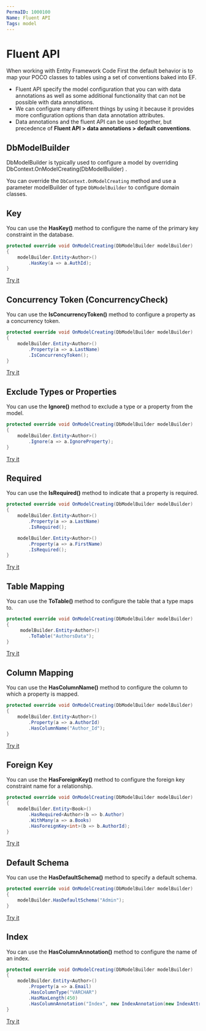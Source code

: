 ```yaml
---
PermaID: 1000100
Name: Fluent API
Tags: model
---
```


# Fluent API

When working with Entity Framework Code First the default behavior is to map your POCO classes to tables using a set of conventions baked into EF. 

 - Fluent API specify the model configuration that you can with data annotations as well as some additional functionality that can not be possible with data annotations. 
 - We can configure many different things by using it because it provides more configuration options than data annotation attributes.
 - Data annotations and the fluent API can be used together, but precedence of **Fluent API > data annotations > default conventions**.

## DbModelBuilder

DbModelBuilder is typically used to configure a model by overriding DbContext.OnModelCreating(DbModelBuilder) .

You can override the `DbContext.OnModelCreating` method and use a parameter modelBuilder of type `DbModelBuilder` to configure domain classes.

##  Key

You can use the **HasKey()** method to configure the name of the primary key constraint in the database.

```csharp
protected override void OnModelCreating(DbModelBuilder modelBuilder)
{
    modelBuilder.Entity<Author>()
        .HasKey(a => a.AuthId);
}
```
[Try it](https://dotnetfiddle.net/x4nMB1)

## Concurrency Token (ConcurrencyCheck)

You can use the **IsConcurrencyToken()** method to configure a property as a concurrency token.


```csharp
protected override void OnModelCreating(DbModelBuilder modelBuilder)
{
    modelBuilder.Entity<Author>()
        .Property(a => a.LastName)
        .IsConcurrencyToken();
}
```
[Try it](https://dotnetfiddle.net/OwMcdJ)

## Exclude Types or Properties

You can use the **Ignore()** method to exclude a type or a property from the model.

```csharp
protected override void OnModelCreating(DbModelBuilder modelBuilder)
{
    modelBuilder.Entity<Author>()
        .Ignore(a => a.IgnoreProperty);
}
``` 
[Try it](https://dotnetfiddle.net/wzep6l)

## Required

You can use the **IsRequired()** method to indicate that a property is required.

```csharp   
protected override void OnModelCreating(DbModelBuilder modelBuilder)
{
    modelBuilder.Entity<Author>()
        .Property(a => a.LastName)
        .IsRequired();

    modelBuilder.Entity<Author>()
        .Property(a => a.FirstName)
        .IsRequired();
}
``` 
[Try it](https://dotnetfiddle.net/XHhJWj)

## Table Mapping

You can use the **ToTable()** method to configure the table that a type maps to.

```csharp   
protected override void OnModelCreating(DbModelBuilder modelBuilder)
{
     modelBuilder.Entity<Author>()
        .ToTable("AuthorsData");
}
``` 
[Try it](https://dotnetfiddle.net/KeP2EJ)

## Column Mapping

You can use the **HasColumnName()** method to configure the column to which a property is mapped.

```csharp
protected override void OnModelCreating(DbModelBuilder modelBuilder)
{
    modelBuilder.Entity<Author>()
        .Property(a => a.AuthorId)
        .HasColumnName("Author_Id");
}
```  
[Try it](https://dotnetfiddle.net/d683kR)

## Foreign Key

You can use the **HasForeignKey()** method to configure the foreign key constraint name for a relationship.

```csharp
protected override void OnModelCreating(DbModelBuilder modelBuilder)
{
    modelBuilder.Entity<Book>()
        .HasRequired<Author>(b => b.Author)
        .WithMany(a => a.Books)
        .HasForeignKey<int>(b => b.AuthorId);
}
``` 
[Try it](https://dotnetfiddle.net/GrB0j8)

## Default Schema

You can use the **HasDefaultSchema()** method to specify a default schema.

```csharp
protected override void OnModelCreating(DbModelBuilder modelBuilder)
{
    modelBuilder.HasDefaultSchema("Admin");
}
``` 
[Try it](https://dotnetfiddle.net/q83NlG)

## Index

You can use the **HasColumnAnnotation()** method to configure the name of an index.


```csharp
protected override void OnModelCreating(DbModelBuilder modelBuilder)
{
    modelBuilder.Entity<Author>()
        .Property(a => a.Email)
        .HasColumnType("VARCHAR")
        .HasMaxLength(450)
        .HasColumnAnnotation("Index", new IndexAnnotation(new IndexAttribute("Index_Email") { IsUnique = true }));
}
``` 

[Try it](https://dotnetfiddle.net/2vLIfu)